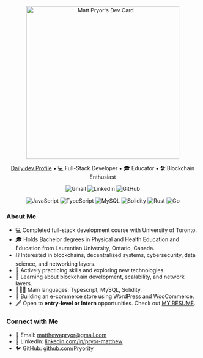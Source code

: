 <!-- Header -->
<p align="center">
    <a href="https://app.daily.dev/matthewp">
        <img src="https://api.daily.dev/devcards/f31b06c5aafd4d09bc20530ccfceedb5.png?r=wq0" width="400" alt="Matt Pryor's Dev Card"/>
    </a>
</p>

<!-- About Me and Daily.dev Section -->
<p align="center">
    <a href="https://app.daily.dev/matthewp">Daily.dev Profile</a> • 💻 Full-Stack Developer • 🎓 Educator • 🛠️ Blockchain Enthusiast
</p>

<!-- Two-Column Grid Layout for About Me Section -->
<p align="center">
    <img src="https://img.shields.io/badge/gmail-%23EA4335.svg?style=for-the-badge&logo=gmail&logoColor=white" alt="Gmail">
    <img src="https://img.shields.io/badge/linkedin-%230A66C2.svg?style=for-the-badge&logo=linkedin&logoColor=white" alt="LinkedIn">
    <img src="https://img.shields.io/badge/github-%23181717.svg?style=for-the-badge&logo=github&logoColor=white" alt="GitHub">
</p>

<p align="center">
        <img alt="JavaScript" src="https://img.shields.io/badge/JavaScript%20-%23F7DF1E.svg?style=for-the-badge&logo=javascript&logoColor=black">
        <img alt="TypeScript" src="https://img.shields.io/badge/TypeScript%20-%23007ACC.svg?style=for-the-badge&logo=typescript&logoColor=white">
        <img alt="MySQL" src="https://img.shields.io/badge/MySQL-%2300f.svg?style=for-the-badge&logo=mysql&logoColor=white">
        <img alt="Solidity" src="https://img.shields.io/badge/Solidity-%23363636.svg?style=for-the-badge&logo=solidity&logoColor=white">
        <img alt="Rust" src="https://img.shields.io/badge/Rust-%23f46623.svg?style=for-the-badge&logo=rust&logoColor=black">
        <img alt="Go" src="https://img.shields.io/badge/Go-%2300ADD8.svg?style=for-the-badge&logo=go&logoColor=white">
</p>

<!-- About Me Description -->
### About Me

- 💻 Completed full-stack development course with University of Toronto.
- 🎓 Holds Bachelor degrees in Physical and Health Education and Education from Laurentian University, Ontario, Canada.
- ⛓ Interested in blockchains, decentralized systems, cybersecurity, data science, and networking layers.
- 🔭 Actively practicing skills and exploring new technologies.
- 🧠 Learning about blockchain development, scalability, and network layers.
- 👨🏼‍💻 Main languages: Typescript, MySQL, Solidity.
- 🦺 Building an e-commerce store using WordPress and WooCommerce.
- 🖋 Open to **entry-level or Intern** opportunities. Check out [MY RESUME](https://drive.google.com/file/d/10Da2TqzuclZtEFW3SFpL45WozJXJIakC/view?usp=sharing).

<!-- Contact Me Section -->
### Connect with Me

- 📧 Email: [matthewapryor@gmail.com](mailto:matthewapryor@gmail.com)
- 💼 LinkedIn: [linkedin.com/in/pryor-matthew](https://www.linkedin.com/in/pryor-matthew)
- 🐦 GitHub: [github.com/Pryority](https://github.com/Pryority)
